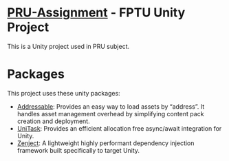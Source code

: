 # [PRU-Assignment](https://github.com/quang2002/PRU-Assignment) - FPTU Unity Project

This is a Unity project used in PRU subject.

# Packages

This project uses these unity packages:
- [Addressable](https://docs.unity3d.com/Packages/com.unity.addressables@0.8/manual/index.html): Provides an easy way to load assets by “address”. It handles asset management overhead by simplifying content pack creation and deployment.
- [UniTask](https://github.com/Cysharp/UniTask): Provides an efficient allocation free async/await integration for Unity.
- [Zenject](https://github.com/modesttree/Zenject): A lightweight highly performant dependency injection framework built specifically to target Unity.
